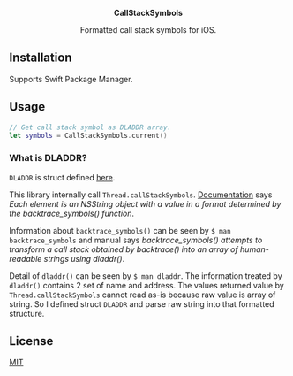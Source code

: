<p align='center'><b>CallStackSymbols</b></p>
<p align='center'>Formatted call stack symbols for iOS.</p>

## Installation

Supports Swift Package Manager.

## Usage

```swift
// Get call stack symbol as DLADDR array.
let symbols = CallStackSymbols.current()
```

### What is DLADDR?

`DLADDR` is struct defined <a href="./Sources/CallStackSymbols/DLADDR.swift">here</a>.

This library internally call `Thread.callStackSymbols`. <a href="https://developer.apple.com/documentation/foundation/thread/1414836-callstacksymbols">Documentation</a> says _Each element is an NSString object with a value in a format determined by the backtrace_symbols() function_.

Information about `backtrace_symbols()` can be seen by `$ man backtrace_symbols` and manual says _backtrace_symbols() attempts to transform a call stack obtained by backtrace() into an array of human-readable strings using dladdr()_.

Detail of `dladdr()` can be seen by `$ man dladdr`. The information treated by `dladdr()` contains 2 set of name and address. The values returned value by `Thread.callStackSymbols` cannot read as-is because raw value is array of string. So I defined struct `DLADDR` and parse raw string into that formatted structure.

## License

[MIT](https://choosealicense.com/licenses/mit/)
